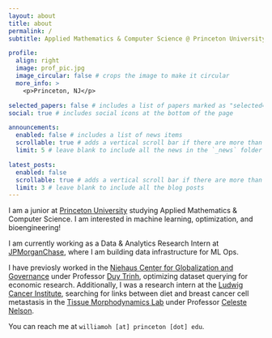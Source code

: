 ```yaml
---
layout: about
title: about
permalink: /
subtitle: Applied Mathematics & Computer Science @ Princeton University

profile:
  align: right
  image: prof_pic.jpg
  image_circular: false # crops the image to make it circular
  more_info: >
    <p>Princeton, NJ</p>

selected_papers: false # includes a list of papers marked as "selected={true}"
social: true # includes social icons at the bottom of the page

announcements:
  enabled: false # includes a list of news items
  scrollable: true # adds a vertical scroll bar if there are more than 3 news items
  limit: 5 # leave blank to include all the news in the `_news` folder

latest_posts:
  enabled: false
  scrollable: true # adds a vertical scroll bar if there are more than 3 new posts items
  limit: 3 # leave blank to include all the blog posts
---
```


I am a junior at [Princeton University](https://orfe.princeton.edu/) studying Applied Mathematics & Computer Science. I am interested in machine learning, optimization, and bioengineering!

I am currently working as a Data & Analytics Research Intern at [JPMorganChase](https://www.jpmorganchase.com/), where I am building data infrastructure for ML Ops.

I have previosly worked in the [Niehaus Center for Globalization and Governance](https://niehaus.princeton.edu/) under Professor [Duy Trinh](https://duydtrinh.com/), optimizing dataset querying for economic research. Additionally, I was a research intern at the [Ludwig Cancer Institute](https://ludwigcancer.princeton.edu/), searching for links between diet and breast cancer cell metastasis in the [Tissue Morphodynamics Lab](https://cmngroup.princeton.edu/) under Professor [Celeste Nelson](https://cmngroup.princeton.edu/Celeste.htm).

You can reach me at `williamoh [at] princeton [dot] edu`.
